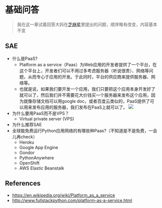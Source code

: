 # 基础问答
> 我在这一章试着回答大妈在[芝麻星](www.iomooc.com)里提出的问题，顺序略有改变，内容基本不变

## SAE
- 什么是PaaS?
  - Platform as a service（Paas）为Web应用的开发者提供了一个平台，在这个平台上，开发者们可以不用过多考虑服务器（听说很贵）、网络等问题，从而专心于应用的开发。于此同时，平台的供应商来提供服务器、网络等。
  - 也就是说，如果我们要开发一个应用，我们只要把这个应用本身开发好了就可以了，然后我们并不需要花大价钱买一个服务器来发布这个应用，因为就像存储文档可以用google doc，或者百度云类似的，PaaS提供了可以用来发布应用的服务器，我们发布在PaaS上就可以了。
  ![](http://www.fullstackpython.com/theme/img/servers-versus-paas.png)
- 为什么要用PaaS而不是VPS？
  - Virtual private server (VPS) 
- 为什么推荐SAE
- 全球能免费运行Python应用网络的有哪些种Paas?（不知道是不是免费，一会儿再check）
  - Heroku
  - Google App Engine
  - Gondor
  - PythonAnywhere
  - OpenShift
  - AWS Elastic Beanstalk


## References
- https://en.wikipedia.org/wiki/Platform_as_a_service
- http://www.fullstackpython.com/platform-as-a-service.html


